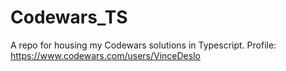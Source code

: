 # Codewars_TS
A repo for housing my Codewars solutions in Typescript.
Profile: https://www.codewars.com/users/VinceDeslo
